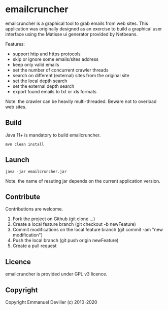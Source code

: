 # emailcruncher

emailcruncher is a graphical tool to grab emails from web sites. This application was originally designed as an exercise 
to build a graphical user interface using the Matisse ui generator provided by Netbeans.

Features:  
* support http and https protocols 
* skip or ignore some emails/sites address
* keep only valid emails 
* set the number of concurrent crawler threads 
* search on different (external) sites from the original site
* set the local depth search
* set the external depth search
* export found emails to txt or xls formats

Note. the crawler can be heavily multi-threaded. Beware not to overload web sites.

## Build 
 
Java 11+ is mandatory to build emailcruncher.

```
mvn clean install
```

## Launch 

```
java -jar emailcruncher.jar
```

Note. the name of resuting jar depends on the current application version.

## Contribute

Contributions are welcome.

1. Fork the project on Github (git clone ...)
2. Create a local feature branch (git checkout -b newFeature)
3. Commit modifications on the local feature branch (git commit -am "new modification")
4. Push the local branch (git push origin newFeature)
5. Create a pull request

## Licence

emailcruncher is provided under GPL v3 licence.

## Copyright

Copyright Emmanuel Deviller (c) 2010-2020
